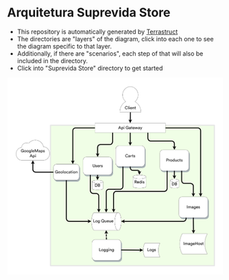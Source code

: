 Arquitetura Suprevida Store
==============
- This repository is automatically generated by <a href="https://terrastruct.com">Terrastruct</a>
- The directories are "layers" of the diagram, click into each one to see the diagram specific to that layer.
- Additionally, if there are "scenarios", each step of that will also be included in the directory.
- Click into "Suprevida Store" directory to get started
<img src="./Suprevida Store/Suprevida Store.png" />